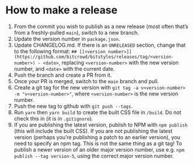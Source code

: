 # How to make a release

1. From the commit you wish to publish as a new release (most often that’s from a freshly-pulled `main`), switch to a new branch.
1. Update the version number in `package.json`.
1. Update CHANGELOG.md. If there is an `UNRELEASED` section, change that to the following format: `## [[<version number>]](https://github.com/bitcrowd/bitstyles/releases/tag/<version-number>) - <date>`, replacing `<version-number>` with the new version number, and `<date>` with the current date.
1. Push the branch and create a PR from it.
1. Once your PR is merged, switch to the `main` branch and pull.
1. Create a git tag for the new version with `git tag -a v<version-number> -m "v<version-number>"`, where `<version-number>` is the new version number.
1. Push the new tag to github with `git push --tags`.
1. Run `yarn` then `yarn build` to create the built CSS file in `/build`. Do not check this in (it is in `.gitignore`).
1. If you are publishing the latest version, publish to NPM with `npm publish` (this will include the built CSS). If you are not publishing the latest version (perhaps you’re publishing a patch to an earlier version), you need to specify an npm tag. This is not the same thing as a git tag! To publish a newer version of an older major version number, use e.g. `npm publish --tag version-5`, using the correct major version number.
